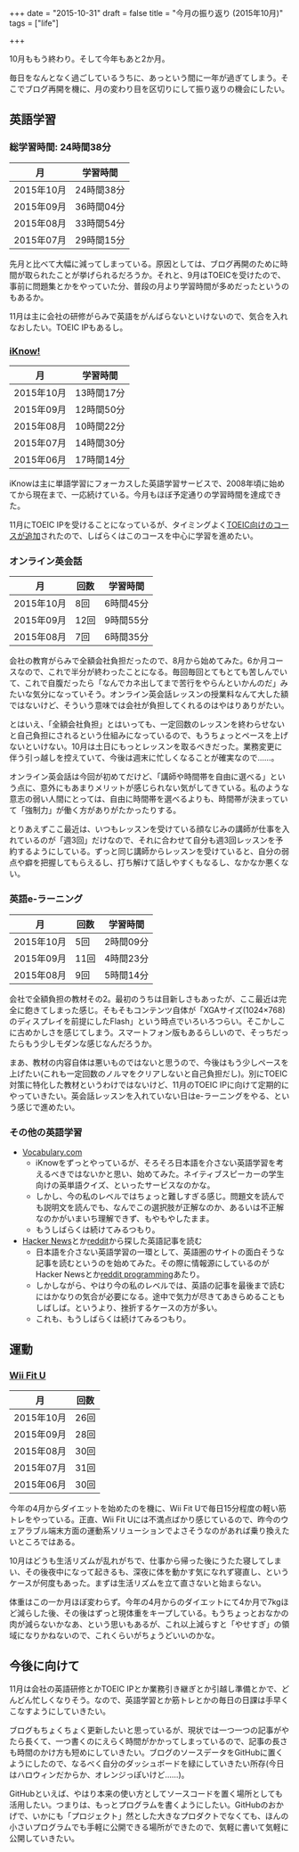 +++
date = "2015-10-31"
draft = false
title = "今月の振り返り (2015年10月)"
tags = ["life"]

+++

10月ももう終わり。そして今年もあと2か月。

毎日をなんとなく過ごしているうちに、あっという間に一年が過ぎてしまう。そこでブログ再開を機に、月の変わり目を区切りにして振り返りの機会にしたい。


英語学習
--------------------------------

### 総学習時間: 24時間38分

| 月         | 学習時間   |
|------------|------------|
| 2015年10月 | 24時間38分 |
| 2015年09月 | 36時間04分 |
| 2015年08月 | 33時間54分 |
| 2015年07月 | 29時間15分 |

先月と比べて大幅に減ってしまっている。原因としては、ブログ再開のために時間が取られたことが挙げられるだろうか。それと、9月はTOEICを受けたので、事前に問題集とかをやっていた分、普段の月より学習時間が多めだったというのもあるか。

11月は主に会社の研修がらみで英語をがんばらないといけないので、気合を入れなおしたい。TOEIC IPもあるし。

### [iKnow!](http://iknow.jp)

| 月         | 学習時間   |
|------------|------------|
| 2015年10月 | 13時間17分 |
| 2015年09月 | 12時間50分 |
| 2015年08月 | 10時間22分 |
| 2015年07月 | 14時間30分 |
| 2015年06月 | 17時間14分 |

iKnowは主に単語学習にフォーカスした英語学習サービスで、2008年頃に始めてから現在まで、一応続けている。今月もほぼ予定通りの学習時間を達成できた。

11月にTOEIC IPを受けることになっているが、タイミングよく[TOEIC向けのコースが追加](https://twitter.com/iKnowJP/status/659940864563634177)されたので、しばらくはこのコースを中心に学習を進めたい。

### オンライン英会話

| 月         | 回数 | 学習時間   |
|------------|------|------------|
| 2015年10月 |  8回 |  6時間45分 |
| 2015年09月 | 12回 |  9時間55分 |
| 2015年08月 |  7回 |  6時間35分 |

会社の教育がらみで全額会社負担だったので、8月から始めてみた。6か月コースなので、これで半分が終わったことになる。毎回毎回とてもとても苦しんでいて、これで自腹だったら「なんでカネ出してまで苦行をやらんといかんのだ」みたいな気分になっていそう。オンライン英会話レッスンの授業料なんて大した額ではないけど、そういう意味では会社が負担してくれるのはやはりありがたい。

とはいえ、「全額会社負担」とはいっても、一定回数のレッスンを終わらせないと自己負担にされるという仕組みになっているので、もうちょっとペースを上げないといけない。10月は土日にもっとレッスンを取るべきだった。業務変更に伴う引っ越しを控えていて、今後は週末に忙しくなることが確実なので……。

オンライン英会話は今回が初めてだけど、「講師や時間帯を自由に選べる」という点に、意外にもあまりメリットが感じられない気がしてきている。私のような意志の弱い人間にとっては、自由に時間帯を選べるよりも、時間帯が決まっていて「強制力」が働く方がありがたかったりする。

とりあえずここ最近は、いつもレッスンを受けている顔なじみの講師が仕事を入れているのが「週3回」だけなので、それに合わせて自分も週3回レッスンを予約するようにしている。ずっと同じ講師からレッスンを受けていると、自分の弱点や癖を把握してもらえるし、打ち解けて話しやすくもなるし、なかなか悪くない。

### 英語e-ラーニング

| 月         | 回数 | 学習時間   |
|------------|------|------------|
| 2015年10月 |  5回 |  2時間09分 |
| 2015年09月 | 11回 |  4時間23分 |
| 2015年08月 |  9回 |  5時間14分 |

会社で全額負担の教材その2。最初のうちは目新しさもあったが、ここ最近は完全に飽きてしまった感じ。そもそもコンテンツ自体が「XGAサイズ(1024×768)のディスプレイを前提にしたFlash」という時点でいろいろつらい。そこかしこに古めかしさを感じてしまう。スマートフォン版もあるらしいので、そっちだったらもう少しモダンな感じなんだろうか。

まあ、教材の内容自体は悪いものではないと思うので、今後はもう少しペースを上げたい(これも一定回数のノルマをクリアしないと自己負担だし)。別にTOEIC対策に特化した教材というわけではないけど、11月のTOEIC IPに向けて定期的にやっていきたい。英会話レッスンを入れていない日はe-ラーニングをやる、という感じで進めたい。

### その他の英語学習

* [Vocabulary.com](https://www.vocabulary.com)
	* iKnowをずっとやっているが、そろそろ日本語を介さない英語学習を考えるべきではないかと思い、始めてみた。ネイティブスピーカーの学生向けの英単語クイズ、といったサービスなのかな。
	* しかし、今の私のレベルではちょっと難しすぎる感じ。問題文を読んでも説明文を読んでも、なんでこの選択肢が正解なのか、あるいは不正解なのかがいまいち理解できず、もやもやしたまま。
	* もうしばらくは続けてみるつもり。
* [Hacker News](https://news.ycombinator.com/news)とか[reddit](https://www.reddit.com/)から探した英語記事を読む
	* 日本語を介さない英語学習の一環として、英語圏のサイトの面白そうな記事を読むというのを始めてみた。その際に情報源にしているのがHacker Newsとか[reddit programming](https://www.reddit.com/r/programming)あたり。
	* しかしながら、やはり今の私のレベルでは、英語の記事を最後まで読むにはかなりの気合が必要になる。途中で気力が尽きてあきらめることもしばしば。というより、挫折するケースの方が多い。
	* これも、もうしばらくは続けてみるつもり。


運動
--------------------------------

### [Wii Fit U](http://www.nintendo.co.jp/wiiu/astj/)

| 月         | 回数 |
|------------|------|
| 2015年10月 | 26回 |
| 2015年09月 | 28回 |
| 2015年08月 | 30回 |
| 2015年07月 | 31回 |
| 2015年06月 | 30回 |

今年の4月からダイエットを始めたのを機に、Wii Fit Uで毎日15分程度の軽い筋トレをやっている。正直、Wii Fit Uには不満点ばかり感じているので、昨今のウェアラブル端末方面の運動系ソリューションでよさそうなのがあれば乗り換えたいところではある。

10月はどうも生活リズムが乱れがちで、仕事から帰った後にうたた寝してしまい、その後夜中になって起きるも、深夜に体を動かす気になれず寝直し、というケースが何度もあった。まずは生活リズムを立て直さないと始まらない。

体重はこの一か月ほぼ変わらず。今年の4月からのダイエットにて4か月で7kgほど減らした後、その後はずっと現体重をキープしている。もうちょっとおなかの肉が減らないかなあ、という思いもあるが、これ以上減らすと「やせすぎ」の領域になりかねないので、これくらいがちょうどいいのかな。


今後に向けて
--------------------------------

11月は会社の英語研修とかTOEIC IPとか業務引き継ぎとか引越し準備とかで、どんどん忙しくなりそう。なので、英語学習とか筋トレとかの毎日の日課は手早くこなすようにしていきたい。

ブログもちょくちょく更新したいと思っているが、現状では一つ一つの記事がやたら長くて、一つ書くのにえらく時間がかかってしまっているので、記事の長さも時間のかけ方も短めにしていきたい。ブログのソースデータをGitHubに置くようにしたので、なるべく自分のダッシュボードを緑にしていきたい所存(今日はハロウィンだからか、オレンジっぽいけど……)。

GitHubといえば、やはり本来の使い方としてソースコードを置く場所としても活用したい。つまりは、もっとプログラムを書くようにしたい。GitHubのおかげで、いかにも「プロジェクト」然とした大きなプロダクトでなくても、ほんの小さいプログラムでも手軽に公開できる場所ができたので、気軽に書いて気軽に公開していきたい。
